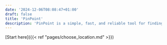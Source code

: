 ```yaml
---
date: '2024-12-06T08:08:47+01:00'
draft: false
title: 'PinPoint'
description: 'PinPoint is a simple, fast, and reliable tool for finding the location of a device.'
---
```

[Start here]({{< ref "pages/choose_location.md" >}})
